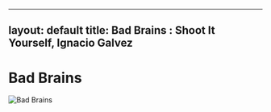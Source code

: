 
---
layout: default
title: Bad Brains : Shoot It Yourself, Ignacio Galvez
---

# Bad Brains

![Bad Brains](http://assets.farmhouse.co/publishing/1-shoot-it-yourself/images/bad-brains-1.jpg)
